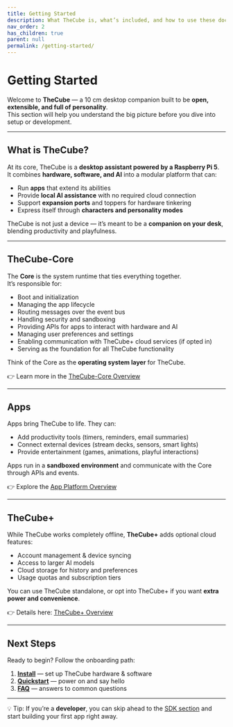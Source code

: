 ```yaml
---
title: Getting Started
description: What TheCube is, what’s included, and how to use these docs.
nav_order: 2
has_children: true
parent: null
permalink: /getting-started/
---
```


# Getting Started

Welcome to **TheCube** — a 10 cm desktop companion built to be **open, extensible, and full of personality**.  
This section will help you understand the big picture before you dive into setup or development.

---

## What is TheCube?

At its core, TheCube is a **desktop assistant powered by a Raspberry Pi 5**.  
It combines **hardware, software, and AI** into a modular platform that can:  

- Run **apps** that extend its abilities  
- Provide **local AI assistance** with no required cloud connection  
- Support **expansion ports** and toppers for hardware tinkering  
- Express itself through **characters and personality modes**

TheCube is not just a device — it’s meant to be a **companion on your desk**, blending productivity and playfulness.

---

## TheCube-Core

The **Core** is the system runtime that ties everything together.  
It’s responsible for:  

- Boot and initialization  
- Managing the app lifecycle  
- Routing messages over the event bus  
- Handling security and sandboxing
- Providing APIs for apps to interact with hardware and AI
- Managing user preferences and settings
- Enabling communication with TheCube+ cloud services (if opted in)
- Serving as the foundation for all TheCube functionality

Think of the Core as the **operating system layer** for TheCube.

👉 Learn more in the [TheCube-Core Overview](/core/)

---

## Apps

Apps bring TheCube to life. They can:  

- Add productivity tools (timers, reminders, email summaries)  
- Connect external devices (stream decks, sensors, smart lights)  
- Provide entertainment (games, animations, playful interactions)  

Apps run in a **sandboxed environment** and communicate with the Core through APIs and events.  

👉 Explore the [App Platform Overview](/apps/)

---

## TheCube+

While TheCube works completely offline, **TheCube+** adds optional cloud features:  

- Account management & device syncing  
- Access to larger AI models  
- Cloud storage for history and preferences  
- Usage quotas and subscription tiers  

You can use TheCube standalone, or opt into TheCube+ if you want **extra power and convenience**.  

👉 Details here: [TheCube+ Overview](/thecube-plus/)

---

## Next Steps

Ready to begin? Follow the onboarding path:

1. **[Install](/getting-started/install/)** — set up TheCube hardware & software  
2. **[Quickstart](/getting-started/quickstart/)** — power on and say hello  
3. **[FAQ](/getting-started/faq/)** — answers to common questions  

---

💡 Tip: If you’re a **developer**, you can skip ahead to the [SDK section](/sdk/) and start building your first app right away.